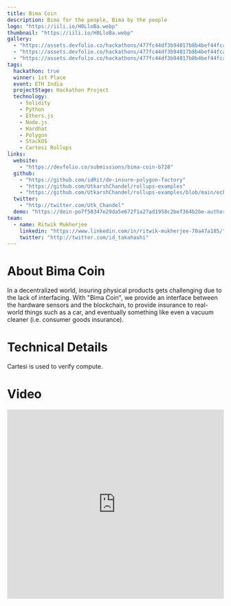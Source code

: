 ```yaml
---
title: Bima Coin
description: Bima for the people, Bima by the people
logo: "https://iili.io/H0LloBa.webp"
thumbnail: "https://iili.io/H0LloBa.webp"
gallery:
  - "https://assets.devfolio.co/hackathons/477fc44df3b94017b8b4bef44fca3cd7/projects/e5c86c1cc7cc4855b27a8fdf60bbd56a/d1cf5e09-d400-42b3-b9a8-41c0f1296147.png"
  - "https://assets.devfolio.co/hackathons/477fc44df3b94017b8b4bef44fca3cd7/projects/e5c86c1cc7cc4855b27a8fdf60bbd56a/39bd8b26-ac93-450e-aa25-5f281d41cc1c.png"
  - "https://assets.devfolio.co/hackathons/477fc44df3b94017b8b4bef44fca3cd7/projects/e5c86c1cc7cc4855b27a8fdf60bbd56a/e1bca157-d7d7-46f5-b22a-c21d5d3115da.jpeg"
tags:
  hackathon: true
  winner: 1st Place
  event: ETH India
  projectStage: Hackathon Project
  technology:
    - Solidity
    - Python
    - Ethers.js
    - Node.js
    - Hardhat
    - Polygon
    - StackOS
    - Cartesi Rollups
links:
  website:
    - "https://devfolio.co/submissions/bima-coin-b728"
  github:
    - "https://github.com/idRit/de-insure-polygon-factory"
    - "https://github.com/UtkarshChandel/rollups-examples"
    - "https://github.com/UtkarshChandel/rollups-examples/blob/main/echo-python/echo.py"
  twitter:
    - "http://twitter.com/Utk_Chandel"
  demo: "https://dein-po7f58347e29da5e672f1a27ad1958c2bef364b2be-authority.stackos.io/"
team:
  - name: Ritwik Mukherjee
    linkedin: "https://www.linkedin.com/in/ritwik-mukherjee-70a47a185/"
    twitter: "http://twitter.com/id_takahashi"
---
```


# About Bima Coin

In a decentralized world, insuring physical products gets challenging due to the lack of interfacing. With "Bima Coin", we provide an interface between the hardware sensors and the blockchain, to provide insurance to real-world things such as a car, and eventually something like even a vacuum cleaner (i.e. consumer goods insurance).

# Technical Details

Cartesi is used to verify compute.

# Video

<iframe width="100%" height="440" src="https://www.youtube.com/embed/5KOQfOznwYg" title="YouTube video player" frameborder="0" allow="accelerometer; autoplay; clipboard-write; encrypted-media; gyroscope; picture-in-picture; web-share" allowfullscreen></iframe>
